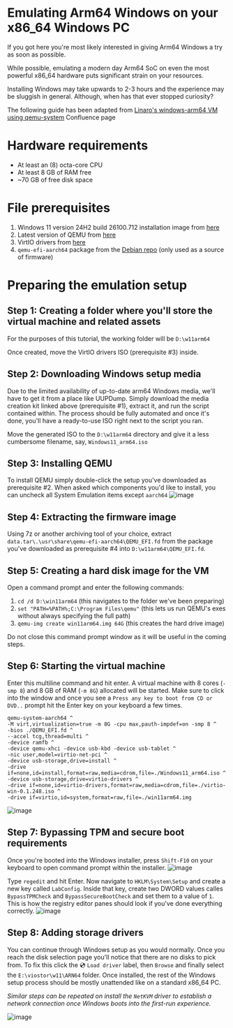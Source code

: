 # Emulating Arm64 Windows on your x86_64 Windows PC
If you got here you're most likely interested in giving Arm64 Windows a try as soon as possible.

While possible, emulating a modern day Arm64 SoC on even the most powerful x86_64 hardware puts significant strain on your resources.

Installing Windows may take upwards to 2-3 hours and the experience may be sluggish in general. Although, when has that ever stopped curiosity?

The following guide has been adapted from [Linaro's windows-arm64 VM using qemu-system](https://linaro.atlassian.net/wiki/spaces/WOAR/pages/28914909194/windows-arm64+VM+using+qemu-system) Confluence page

# Hardware requirements
* At least an (8) octa-core CPU
* At least 8 GB of RAM free
* ~70 GB of free disk space

# File prerequisites
1) Windows 11 version 24H2 build 26100.712 installation image from [here](https://uupdump.net/download.php?id=977f33e9-2c4e-4e07-9652-709b4bb4ec9f&pack=en-us&edition=professional)
2) Latest version of QEMU from [here](https://qemu.weilnetz.de/w64/)
3) VirtIO drivers from [here](https://fedorapeople.org/groups/virt/virtio-win/direct-downloads/latest-virtio/virtio-win.iso)
4) `qemu-efi-aarch64` package from the [Debian repo](https://packages.debian.org/sid/all/qemu-efi-aarch64/download) (only used as a source of firmware)

# Preparing the emulation setup
## Step 1: Creating a folder where you'll store the virtual machine and related assets
For the purposes of this tutorial, the working folder will be `D:\w11arm64`

Once created, move the VirtIO drivers ISO (prerequisite #3) inside.

## Step 2: Downloading Windows setup media
Due to the limited availability of up-to-date arm64 Windows media, we'll have to get it from a place like UUPDump. Simply download the media creation kit linked above (prerequisite #1), extract it, and run the script contained within.
The process should be fully automated and once it's done, you'll have a ready-to-use ISO right next to the script you ran.

Move the generated ISO to the `D:\w11arm64` directory and give it a less cumbersome filename, say, `Windows11_arm64.iso`

## Step 3: Installing QEMU
To install QEMU simply double-click the setup you've downloaded as prerequisite #2. When asked which components you'd like to install, you can uncheck all System Emulation items except `aarch64`
![image](https://github.com/thebookisclosed/AmperageKit/assets/13197516/2fde3bb2-e341-4edd-9151-bd44706d0273)

## Step 4: Extracting the firmware image
Using 7z or another archiving tool of your choice, extract `data.tar\.\usr\share\qemu-efi-aarch64\QEMU_EFI.fd` from the package you've downloaded as prerequisite #4 into `D:\w11arm64\QEMU_EFI.fd`.

## Step 5: Creating a hard disk image for the VM
Open a command prompt and enter the following commands:
1) `cd /d D:\win11arm64` (this navigates to the folder we've been preparing)
2) `set "PATH=%PATH%;C:\Program Files\qemu"` (this lets us run QEMU's exes without always specifying the full path)
3) `qemu-img create win11arm64.img 64G` (this creates the hard drive image)

Do not close this command prompt window as it will be useful in the coming steps.

## Step 6: Starting the virtual machine
Enter this multiline command and hit enter. A virtual machine with 8 cores (`-smp 8`) and 8 GB of RAM (`-m 8G`) allocated will be started. Make sure to click into the window and once you see a `Press any key to boot from CD or DVD..` prompt hit the Enter key on your keyboard a few times.
```
qemu-system-aarch64 ^
-M virt,virtualization=true -m 8G -cpu max,pauth-impdef=on -smp 8 ^
-bios ./QEMU_EFI.fd ^
--accel tcg,thread=multi ^
-device ramfb ^
-device qemu-xhci -device usb-kbd -device usb-tablet ^
-nic user,model=virtio-net-pci ^
-device usb-storage,drive=install ^
-drive if=none,id=install,format=raw,media=cdrom,file=./Windows11_arm64.iso ^
-device usb-storage,drive=virtio-drivers ^
-drive if=none,id=virtio-drivers,format=raw,media=cdrom,file=./virtio-win-0.1.248.iso ^
-drive if=virtio,id=system,format=raw,file=./win11arm64.img
```
![image](https://github.com/thebookisclosed/AmperageKit/assets/13197516/1b1f2bb9-fed3-41a6-9b8d-1f3c0ab5e405)


## Step 7: Bypassing TPM and secure boot requirements
Once you're booted into the Windows installer, press `Shift-F10` on your keyboard to open command prompt within the installer.
![image](https://github.com/thebookisclosed/AmperageKit/assets/13197516/e1d1f1fd-b63c-4000-bc46-66f4ba58fbbd)

Type `regedit` and hit Enter. Now navigate to `HKLM\System\Setup` and create a new key called `LabConfig`. Inside that key, create two DWORD values calles `BypassTPMCheck` and `BypassSecureBootCheck` and set them to a value of `1`.
This is how the registry editor panes should look if you've done everything correctly.
![image](https://github.com/thebookisclosed/AmperageKit/assets/13197516/68410b48-dec9-47a2-a370-3840128861b8)

## Step 8: Adding storage drivers
You can continue through Windows setup as you would normally. Once you reach the disk selection page you'll notice that there are no disks to pick from. To fix this click the 💿 `Load driver` label, then `Browse` and finally select the `E:\viostor\w11\ARN64` folder. Once installed, the rest of the Windows setup process should be mostly unattended like on a standard x86_64 PC.

_Similar steps can be repeated on install the `NetKVM` driver to establish a network connection once Windows boots into the first-run experience._

![image](https://github.com/thebookisclosed/AmperageKit/assets/13197516/c8ee9439-a50d-4a61-9951-ee396cce3590)


